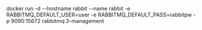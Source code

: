 
docker run -d --hostname rabbit --name rabbit -e RABBITMQ_DEFAULT_USER=user -e RABBITMQ_DEFAULT_PASS=rabbitpw -p 9090:15672 rabbitmq:3-management
